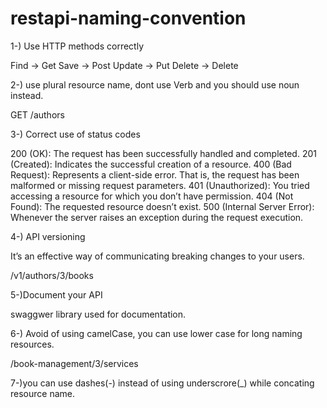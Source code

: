# restapi-naming-convention

1-) Use HTTP methods correctly

Find -> Get
Save -> Post
Update -> Put
Delete -> Delete


2-)  use plural resource name, dont use Verb and you should use noun instead.

  GET /authors
  
  
3-) Correct use of status codes

  200 (OK): The request has been successfully handled and completed.
  201 (Created): Indicates the successful creation of a resource.
  400 (Bad Request): Represents a client-side error. That is, the request has been malformed or missing request parameters.
  401 (Unauthorized): You tried accessing a resource for which you don’t have permission.
  404 (Not Found): The requested resource doesn’t exist.
  500 (Internal Server Error): Whenever the server raises an exception during the request execution.
  
4-) API versioning

  It’s an effective way of communicating breaking changes to your users.

  /v1/authors/3/books

5-)Document your API

   swaggwer library used for documentation.
  
 6-) Avoid of using camelCase, you can use lower case for long naming resources.
 
  /book-management/3/services
  
 7-)you can use dashes(-) instead of using underscrore(_) while concating resource name.
 
 
 
  
